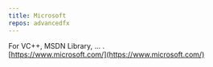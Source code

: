 ```yaml
---
title: Microsoft
repos: advancedfx
---
```

For VC++, MSDN Library, ... .  
[https://www.microsoft.com/](https://www.microsoft.com/)